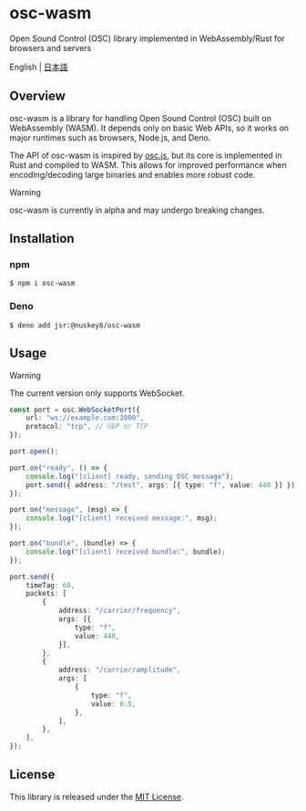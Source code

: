 # osc-wasm
Open Sound Control (OSC) library implemented in WebAssembly/Rust for browsers and servers

English | [日本語](README_JA.md)

## Overview

osc-wasm is a library for handling Open Sound Control (OSC) built on WebAssembly (WASM). It depends only on basic Web APIs, so it works on major runtimes such as browsers, Node.js, and Deno.

The API of osc-wasm is inspired by [osc.js](https://github.com/colinbdclark/osc.js), but its core is implemented in Rust and compiled to WASM. This allows for improved performance when encoding/decoding large binaries and enables more robust code.

> [!WARNING]
> osc-wasm is currently in alpha and may undergo breaking changes.

## Installation

### npm

```
$ npm i osc-wasm
```

### Deno

```
$ deno add jsr:@nuskey8/osc-wasm
```

## Usage

> [!WARNING]
> The current version only supports WebSocket.

```ts
const port = osc.WebSocketPort({
	url: "ws://example.com:3000",
	protocol: "tcp", // UDP or TCP
});

port.open();

port.on("ready", () => {
	console.log("[client] ready, sending OSC message");
	port.send({ address: "/test", args: [{ type: "f", value: 440 }] });
});

port.on("message", (msg) => {
	console.log("[client] received message:", msg);
});

port.on("bundle", (bundle) => {
	console.log("[client] received bundle:", bundle);
});

port.send({
	timeTag: 60,
	packets: [
		{
			address: "/carrier/frequency",
			args: [{
				type: "f",
				value: 440,
			}],
		},
		{
			address: "/carrier/amplitude",
			args: [
				{
					type: "f",
					value: 0.5,
				},
			],
		},
	],
});
```

## License

This library is released under the [MIT License](LICENSE).

